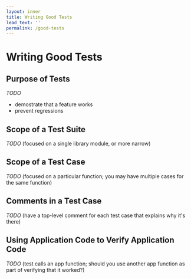 ```yaml
---
layout: inner
title: Writing Good Tests
lead_text: ''
permalink: /good-tests
---
```


# Writing Good Tests

## Purpose of Tests
*TODO*
- demostrate that a feature works
- prevent regressions

## Scope of a Test Suite
*TODO*
(focused on a single library module, or more narrow)

## Scope of a Test Case
*TODO*
(focused on a particular function; you may have multiple cases for the same function)

## Comments in a Test Case
*TODO*
(have a top-level comment for each test case that explains why it's there)

## Using Application Code to Verify Application Code
*TODO*
(test calls an app function; should you use another app function as part of verifying that it worked?)
